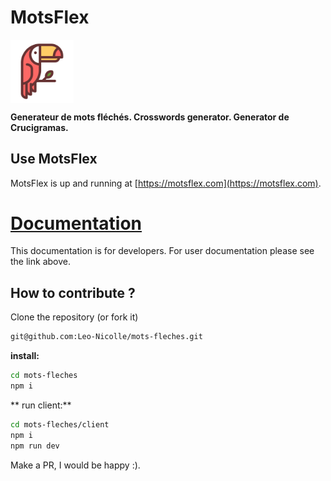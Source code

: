 # MotsFlex

<a href="https://motsflex.com">
  <img alt="Logo" align="center" src="./client/public/icon.svg" width="20%" />
</a>

**Generateur de mots fléchés. Crosswords generator. Generator de Crucigramas.**

## Use MotsFlex

MotsFlex is up and running at [https://motsflex.com](https://motsflex.com). 

# [Documentation](https://leo-nicolle.github.io/mots-fleches/)

This documentation is for developers. For user documentation please see the link above. 
## How to contribute ?

Clone the repository (or fork it)
```sh
git@github.com:Leo-Nicolle/mots-fleches.git
```

**install:**
```sh
cd mots-fleches
npm i
```
** run client:**
```sh
cd mots-fleches/client
npm i
npm run dev
```
Make a PR, I would be happy :).
